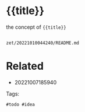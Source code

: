 # {{title}}

the concept of `{{title}}`

```
```

` zet/20221010044240/README.md `

# Related

- 20221007185940

Tags:

    #todo #idea
